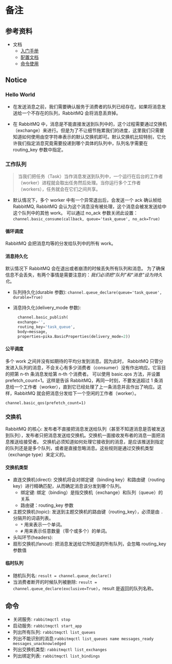 # 备注

## 参考资料

- 文档
  - [入门手册](http://rabbitmq.mr-ping.com/tutorials_with_python/[1]Hello_World.html)
  - [配置文档](http://www.rabbitmq.com/configure.html#config-items)
  - [命令使用](http://www.rabbitmq.com/man/rabbitmqctl.8.html)

## Notice

### Hello World

- 在发送消息之前，我们需要确认服务于消费者的队列已经存在。如果将消息发送给一个不存在的队列，RabbitMQ 会将消息丢弃掉。

- 在 RabbitMQ 中，消息是不能直接发送到队列中的，这个过程需要通过交换机（exchange）来进行。但是为了不让细节拖累我们的进度，这里我们只需要知道如何使用由空字符串表示的默认交换机即可。默认交换机比较特别，它允许我们指定消息究竟需要投递到哪个具体的队列中，队列名字需要在 routing_key 参数中指定。

### 工作队列

> 当我们把任务（Task）当作消息发送到队列中，一个运行在后台的工作者（worker）进程就会取出任务然后处理。当你运行多个工作者（workers），任务就会在它们之间共享。

- 默认情况下，多个 worker 中有一个异常退出后，会发送一个 ack 确认帧给 RabbitMQ, RabbitMQ 会认为这个消息没有被处理，这个消息会被发发送给中这个队列中的其他 work。 可以通过 no_ack 参数关闭此设置：`channel.basic_consume(callback, queue='task_queue', no_ack=True)`

#### 循环调度

RabbitMQ 会把消息均等的分发给队列中的所有 work。

#### 消息持久化

默认情况下 RabbitMQ 会在退出或者崩溃的时候丢失所有队列和消息。 为了确保信息不会丢失，有两个事情是需要注意的：_我们必须把“队列”和“消息”设为持久化_。

- 队列持久化(durable 参数): `channel.queue_declare(queue='task_queue', durable=True)`
- 消息持久化(delivery_mode 参数):

  ```py
    channel.basic_publish(
    exchange='',
    routing_key='task_queue',
    body=message,
    properties=pika.BasicProperties(delivery_mode=2))

  ```

#### 公平调度

多个 work 之间并没有如期待的平均分发到消息。因为此时， RabbitMQ 只管分发进入队列的消息，不会关心有多少消费者（consumer）没有作出响应。它盲目的把第 n-th 条消息发给第 n-th 个消费者。
可以使用 basic.qos 方法，并设置 prefetch_count=1。这样是告诉 RabbitMQ，再同一时刻，不要发送超过 1 条消息给一个工作者（worker），直到它已经处理了上一条消息并且作出了响应。这样，RabbitMQ 就会把消息分发给下一个空闲的工作者（worker）。

```
channel.basic_qos(prefetch_count=1)
```

### 交换机

RabbitMQ 的核心: 发布者不直接把消息发送给队列（甚至不知道消息是否被发送到队列），发布者只把消息发送给交换机。交换机一面接收发布者的消息一面把消息推送给接受者。 交换机必须知道如何处理它接收到的消息，是应该推送到指定的队列还是是多个队列，或者是直接忽略消息。这些规则是通过交换机类型（exchange type）来定义的。

#### 交换机类型

- 直连交换机(direct): 交换机将会对绑定键（binding key）和路由键（routing key）进行精确匹配，从而确定消息该分发到哪个队列。
  - 绑定键: 绑定（binding）是指交换机（exchange）和队列（queue）的关系
  - 路由键：routing_key 参数
- 主题交换机(topic): 发送到主题交换机的路由键（routing_key），必须是由 `.` 分隔开的词语列表。
  - `*` 用来表示一个单词。
  - `#` 用来表示任意数量（零个或多个）的单词。
- 头叫环节(headers):
- 扇形交换机(fanout): 把消息发送给它所知道的所有队列，会忽略 routing_key 参数值

#### 临时队列

- 随机队列名: `result = channel.queue_declare()`
- 当消费者断开的时候队列被删除: `result = channel.queue_declare(exclusive=True)`，result 是返回的队列名称。

## 命令

- 关闭服务: `rabbitmqctl stop`
- 启动服务: `rabbitmqctl start_app`
- 列出所有队列: `rabbitmqctl list_queues`
- 列出不能识别的消息:`rabbitmqctl list_queues name messages_ready messages_unacknowledged`
- 列出交换机类型: `rabbitmqctl list_exchanges`
- 列出绑定列表: `rabbitmqctl list_bindings`
